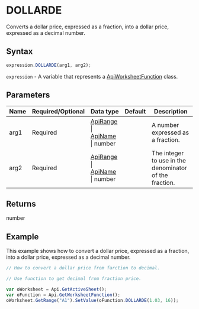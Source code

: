 # DOLLARDE

Converts a dollar price, expressed as a fraction, into a dollar price, expressed as a decimal number.

## Syntax

```javascript
expression.DOLLARDE(arg1, arg2);
```

`expression` - A variable that represents a [ApiWorksheetFunction](../ApiWorksheetFunction.md) class.

## Parameters

| **Name** | **Required/Optional** | **Data type** | **Default** | **Description** |
| ------------- | ------------- | ------------- | ------------- | ------------- |
| arg1 | Required | [ApiRange](../../ApiRange/ApiRange.md) \| [ApiName](../../ApiName/ApiName.md) \| number |  | A number expressed as a fraction. |
| arg2 | Required | [ApiRange](../../ApiRange/ApiRange.md) \| [ApiName](../../ApiName/ApiName.md) \| number |  | The integer to use in the denominator of the fraction. |

## Returns

number

## Example

This example shows how to convert a dollar price, expressed as a fraction, into a dollar price, expressed as a decimal number.

```javascript editor-xlsx
// How to convert a dollar price from farction to decimal.

// Use function to get decimal from fraction price.

var oWorksheet = Api.GetActiveSheet();
var oFunction = Api.GetWorksheetFunction();
oWorksheet.GetRange("A1").SetValue(oFunction.DOLLARDE(1.03, 16));
```
